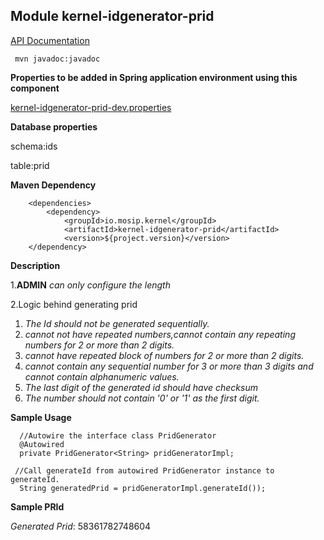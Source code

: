 ## Module kernel-idgenerator-prid



[API Documentation](doc/index.html)

```
 mvn javadoc:javadoc

 ```
 
 **Properties to be added in Spring application environment using this component**

[kernel-idgenerator-prid-dev.properties](../../config/kernel-idgenerator-prid-dev.properties)
 
 **Database properties**
 
schema:ids

table:prid 
 
 
**Maven Dependency**

```
	<dependencies>
		<dependency>
			<groupId>io.mosip.kernel</groupId>
			<artifactId>kernel-idgenerator-prid</artifactId>
			<version>${project.version}</version>
	</dependency>

```
 
**Description**

1.**ADMIN** _can only configure the length_ 

2.Logic behind generating prid
  1. _The Id should not be generated sequentially._
  2. _cannot not have repeated numbers,cannot contain any repeating numbers for 2 or more than 2 digits._
  3. _cannot have repeated block of numbers for 2 or more than 2 digits._ 
  4. _cannot contain any sequential number for 3 or more than 3 digits and cannot contain alphanumeric values._
  5. _The last digit of the generated  id should have checksum_  
  6. _The number should not contain '0' or '1' as the first digit._
  
**Sample Usage**
  
      //Autowire the interface class PridGenerator
	  @Autowired
	  private PridGenerator<String> pridGeneratorImpl;
	
     //Call generateId from autowired PridGenerator instance to generateId.
	  String generatedPrid = pridGeneratorImpl.generateId());
	  
	  
**Sample PRId**
	  
_Generated Prid_: 58361782748604
	
   
   








